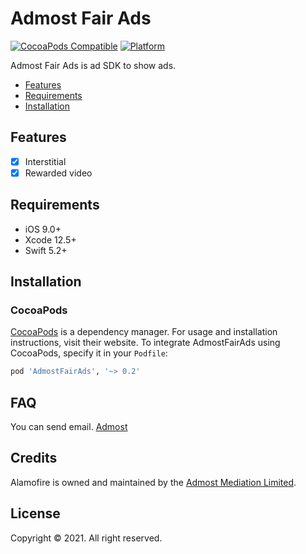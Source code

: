 # Admost Fair Ads

[![CocoaPods Compatible](https://img.shields.io/cocoapods/v/AdmostFairAds.svg)](https://img.shields.io/cocoapods/v/AdmostFairAds.svg)
[![Platform](https://img.shields.io/cocoapods/p/AdmostFairAds.svg?style=flat)](https://alamofire.github.io/AdmostFairAds)

Admost Fair Ads is ad SDK to show ads.

- [Features](#features)
- [Requirements](#requirements)
- [Installation](#installation)

## Features

- [x] Interstitial
- [x] Rewarded video

## Requirements

- iOS 9.0+
- Xcode 12.5+
- Swift 5.2+

## Installation

### CocoaPods

[CocoaPods](https://cocoapods.org) is a dependency manager. For usage and installation instructions, visit their website. To integrate AdmostFairAds using CocoaPods, specify it in your `Podfile`:

```ruby
pod 'AdmostFairAds', '~> 0.2'
```

## FAQ

You can send email. [Admost](mailto:amr@admost.com?subject=Admost%20Fair%20Ads%20iOS)

## Credits

Alamofire is owned and maintained by the [Admost Mediation Limited](http://admost.com).

## License

Copyright © 2021. All right reserved.
